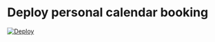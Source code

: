 # Deploy personal calendar booking



[![Deploy](https://storage.googleapis.com/synpse-misc/deploytosynpse.png)](https://cloud.synpse.net/deploy?file=)